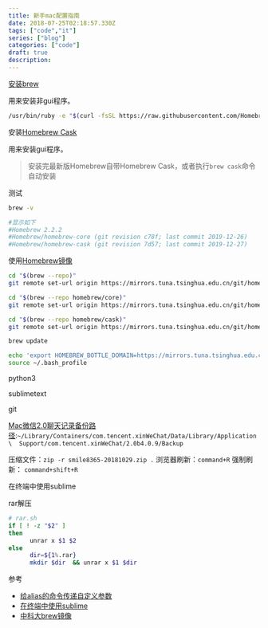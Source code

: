 ```yaml
---
title: 新手mac配置指南
date: 2018-07-25T02:18:57.330Z
tags: ["code","it"]
series: ["blog"]
categories: ["code"]
draft: true
description:
---
```


[安装brew](https://brew.sh/index_zh-cn)

用来安装非gui程序。

```bash
/usr/bin/ruby -e "$(curl -fsSL https://raw.githubusercontent.com/Homebrew/install/master/install)"
```


安装[Homebrew Cask](https://github.com/Homebrew/homebrew-cask)

用来安装gui程序。
> 安装完最新版Homebrew自带Homebrew Cask，或者执行`brew cask`命令自动安装

测试

```bash
brew -v

#显示如下
#Homebrew 2.2.2
#Homebrew/homebrew-core (git revision c78f; last commit 2019-12-26)
#Homebrew/homebrew-cask (git revision 7d57; last commit 2019-12-27)
```

使用[Homebrew镜像](https://mirrors.tuna.tsinghua.edu.cn/help/homebrew/)

```bash
cd "$(brew --repo)"
git remote set-url origin https://mirrors.tuna.tsinghua.edu.cn/git/homebrew/brew.git

cd "$(brew --repo homebrew/core)"
git remote set-url origin https://mirrors.tuna.tsinghua.edu.cn/git/homebrew/homebrew-core.git

cd "$(brew --repo homebrew/cask)"
git remote set-url origin https://mirrors.tuna.tsinghua.edu.cn/git/homebrew/homebrew-cask.git

brew update

echo 'export HOMEBREW_BOTTLE_DOMAIN=https://mirrors.tuna.tsinghua.edu.cn/homebrew-bottles' >> ~/.bash_profile
source ~/.bash_profile
```



python3

sublimetext

git



[Mac微信2.0聊天记录备份路径](https://www.zhihu.com/question/50022284):`~/Library/Containers/com.tencent.xinWeChat/Data/Library/Application\  Support/com.tencent.xinWeChat/2.0b4.0.9/Backup`

压缩文件：`zip -r smile8365-20181029.zip .`
浏览器刷新：`command+R`
强制刷新： `command+shift+R`

在终端中使用sublime

rar解压 

```bash
# rar.sh
if [ ! -z "$2" ]
then
      unrar x $1 $2
else
      dir=${1%.rar}
      mkdir $dir  && unrar x $1 $dir
```

参考

- [给alias的命令传递自定义参数](https://blog.csdn.net/zhangxinrun/article/details/5709940)
- [在终端中使用sublime](https://www.jianshu.com/p/592a5ede266f)
- [中科大brew镜像](https://lug.ustc.edu.cn/wiki/mirrors/help/brew.git)